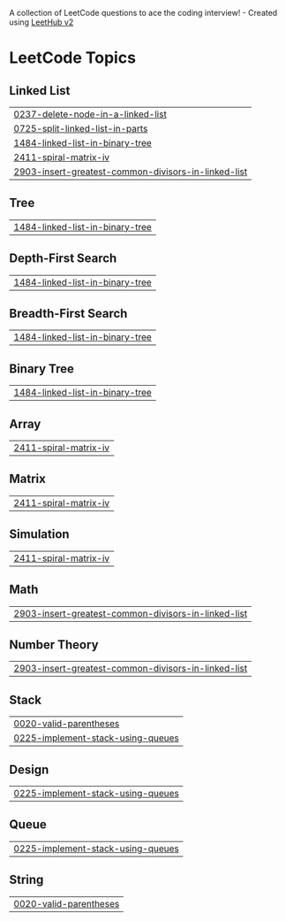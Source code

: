 A collection of LeetCode questions to ace the coding interview! - Created using [LeetHub v2](https://github.com/arunbhardwaj/LeetHub-2.0)
<!---LeetCode Topics Start-->
# LeetCode Topics
## Linked List
|  |
| ------- |
| [0237-delete-node-in-a-linked-list](https://github.com/shamithakiran01/LEETCODEDAILY/tree/master/0237-delete-node-in-a-linked-list) |
| [0725-split-linked-list-in-parts](https://github.com/shamithakiran01/LEETCODEDAILY/tree/master/0725-split-linked-list-in-parts) |
| [1484-linked-list-in-binary-tree](https://github.com/shamithakiran01/LEETCODEDAILY/tree/master/1484-linked-list-in-binary-tree) |
| [2411-spiral-matrix-iv](https://github.com/shamithakiran01/LEETCODEDAILY/tree/master/2411-spiral-matrix-iv) |
| [2903-insert-greatest-common-divisors-in-linked-list](https://github.com/shamithakiran01/LEETCODEDAILY/tree/master/2903-insert-greatest-common-divisors-in-linked-list) |
## Tree
|  |
| ------- |
| [1484-linked-list-in-binary-tree](https://github.com/shamithakiran01/LEETCODEDAILY/tree/master/1484-linked-list-in-binary-tree) |
## Depth-First Search
|  |
| ------- |
| [1484-linked-list-in-binary-tree](https://github.com/shamithakiran01/LEETCODEDAILY/tree/master/1484-linked-list-in-binary-tree) |
## Breadth-First Search
|  |
| ------- |
| [1484-linked-list-in-binary-tree](https://github.com/shamithakiran01/LEETCODEDAILY/tree/master/1484-linked-list-in-binary-tree) |
## Binary Tree
|  |
| ------- |
| [1484-linked-list-in-binary-tree](https://github.com/shamithakiran01/LEETCODEDAILY/tree/master/1484-linked-list-in-binary-tree) |
## Array
|  |
| ------- |
| [2411-spiral-matrix-iv](https://github.com/shamithakiran01/LEETCODEDAILY/tree/master/2411-spiral-matrix-iv) |
## Matrix
|  |
| ------- |
| [2411-spiral-matrix-iv](https://github.com/shamithakiran01/LEETCODEDAILY/tree/master/2411-spiral-matrix-iv) |
## Simulation
|  |
| ------- |
| [2411-spiral-matrix-iv](https://github.com/shamithakiran01/LEETCODEDAILY/tree/master/2411-spiral-matrix-iv) |
## Math
|  |
| ------- |
| [2903-insert-greatest-common-divisors-in-linked-list](https://github.com/shamithakiran01/LEETCODEDAILY/tree/master/2903-insert-greatest-common-divisors-in-linked-list) |
## Number Theory
|  |
| ------- |
| [2903-insert-greatest-common-divisors-in-linked-list](https://github.com/shamithakiran01/LEETCODEDAILY/tree/master/2903-insert-greatest-common-divisors-in-linked-list) |
## Stack
|  |
| ------- |
| [0020-valid-parentheses](https://github.com/shamithakiran01/LEETCODEDAILY/tree/master/0020-valid-parentheses) |
| [0225-implement-stack-using-queues](https://github.com/shamithakiran01/LEETCODEDAILY/tree/master/0225-implement-stack-using-queues) |
## Design
|  |
| ------- |
| [0225-implement-stack-using-queues](https://github.com/shamithakiran01/LEETCODEDAILY/tree/master/0225-implement-stack-using-queues) |
## Queue
|  |
| ------- |
| [0225-implement-stack-using-queues](https://github.com/shamithakiran01/LEETCODEDAILY/tree/master/0225-implement-stack-using-queues) |
## String
|  |
| ------- |
| [0020-valid-parentheses](https://github.com/shamithakiran01/LEETCODEDAILY/tree/master/0020-valid-parentheses) |
<!---LeetCode Topics End-->